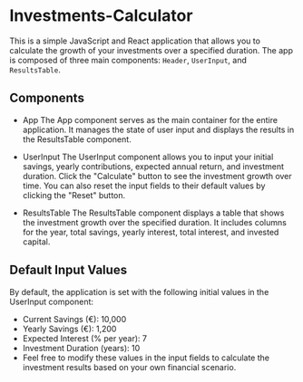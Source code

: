 # Investments-Calculator

This is a simple JavaScript and React application that allows you to calculate the growth of your investments over a specified duration. The app is composed of three main components: `Header`, `UserInput`, and `ResultsTable`.

## Components

- App
  The App component serves as the main container for the entire application. It manages the state of user input and displays the results in the ResultsTable component.

- UserInput
  The UserInput component allows you to input your initial savings, yearly contributions, expected annual return, and investment duration. Click the "Calculate" button to see the investment growth over time. You can also reset the input fields to their default values by clicking the "Reset" button.

- ResultsTable
  The ResultsTable component displays a table that shows the investment growth over the specified duration. It includes columns for the year, total savings, yearly interest, total interest, and invested capital.

## Default Input Values

By default, the application is set with the following initial values in the UserInput component:

- Current Savings (€): 10,000
- Yearly Savings (€): 1,200
- Expected Interest (% per year): 7
- Investment Duration (years): 10
- Feel free to modify these values in the input fields to calculate the investment results based on your own financial scenario.
